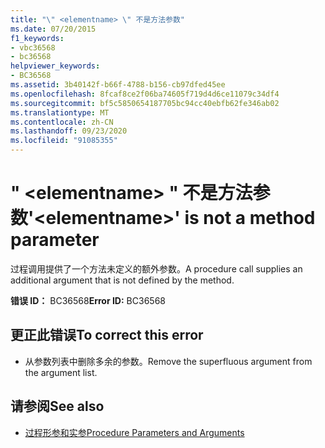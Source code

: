 ```yaml
---
title: "\" <elementname> \" 不是方法参数"
ms.date: 07/20/2015
f1_keywords:
- vbc36568
- bc36568
helpviewer_keywords:
- BC36568
ms.assetid: 3b40142f-b66f-4788-b156-cb97dfed45ee
ms.openlocfilehash: 8fcaf8ce2f06ba74605f719d4d6ce11079c34df4
ms.sourcegitcommit: bf5c5850654187705bc94cc40ebfb62fe346ab02
ms.translationtype: MT
ms.contentlocale: zh-CN
ms.lasthandoff: 09/23/2020
ms.locfileid: "91085355"
---
```

# <a name="elementname-is-not-a-method-parameter"></a><span data-ttu-id="f358a-102">" \<elementname> " 不是方法参数</span><span class="sxs-lookup"><span data-stu-id="f358a-102">'\<elementname>' is not a method parameter</span></span>

<span data-ttu-id="f358a-103">过程调用提供了一个方法未定义的额外参数。</span><span class="sxs-lookup"><span data-stu-id="f358a-103">A procedure call supplies an additional argument that is not defined by the method.</span></span>  
  
 <span data-ttu-id="f358a-104">**错误 ID：** BC36568</span><span class="sxs-lookup"><span data-stu-id="f358a-104">**Error ID:** BC36568</span></span>  
  
## <a name="to-correct-this-error"></a><span data-ttu-id="f358a-105">更正此错误</span><span class="sxs-lookup"><span data-stu-id="f358a-105">To correct this error</span></span>  
  
- <span data-ttu-id="f358a-106">从参数列表中删除多余的参数。</span><span class="sxs-lookup"><span data-stu-id="f358a-106">Remove the superfluous argument from the argument list.</span></span>  
  
## <a name="see-also"></a><span data-ttu-id="f358a-107">请参阅</span><span class="sxs-lookup"><span data-stu-id="f358a-107">See also</span></span>

- [<span data-ttu-id="f358a-108">过程形参和实参</span><span class="sxs-lookup"><span data-stu-id="f358a-108">Procedure Parameters and Arguments</span></span>](../programming-guide/language-features/procedures/procedure-parameters-and-arguments.md)
